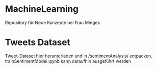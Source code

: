 # MachineLearning

Repository für Neue Konzepte bei Frau Minges

# Tweets Dataset

Tweet-Dataset [hier](https://www.dropbox.com/s/ur7pw797mgcc1wr/tweets.csv?dl=0) herunterladen und in /sentimentAnalysis/ entpacken. trainSentimentModel.ipynb kann daraufhin ausgeführt werden
